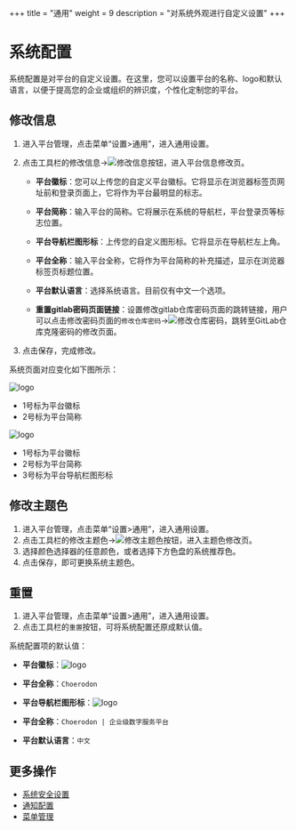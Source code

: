 +++
title = "通用"
weight = 9
description = "对系统外观进行自定义设置"
+++

# 系统配置

系统配置是对平台的自定义设置。在这里，您可以设置平台的名称、logo和默认语言，以便于提高您的企业或组织的辨识度，个性化定制您的平台。

## 修改信息

1. 进入平台管理，点击菜单“设置>通用”，进入通用设置。
2. 点击工具栏的修改信息→![修改信息](/docs/user-guide/manager-guide/image/edit-site-setting.png)按钮，进入平台信息修改页。

    - **平台徽标**：您可以上传您的自定义平台徽标。它将显示在浏览器标签页网址前和登录页面上，它将作为平台最明显的标志。  

    - **平台简称**：输入平台的简称。它将展示在系统的导航栏，平台登录页等标志位置。  

    - **平台导航栏图形标**：上传您的自定义图形标。它将显示在导航栏左上角。

    - **平台全称**：输入平台全称，它将作为平台简称的补充描述，显示在浏览器标签页标题位置。
 
    - **平台默认语言**：选择系统语言。目前仅有中文一个选项。

    - **重置gitlab密码页面链接**：设置修改gitlab仓库密码页面的跳转链接，用户可以点击修改密码页面的`修改仓库密码`→![修改仓库密码](/docs/user-guide/manager-guide/image/gitlab.png)，跳转至GitLab仓库克隆密码的修改页面。
3. 点击保存，完成修改。

系统页面对应变化如下图所示：

![logo](/docs/user-guide/manager-guide/image/system-setting-01.png)

- 1号标为平台徽标
- 2号标为平台简称

![logo](/docs/user-guide/manager-guide/image/system-setting-02.png)

- 1号标为平台徽标
- 2号标为平台简称
- 3号标为平台导航栏图形标

## 修改主题色

1. 进入平台管理，点击菜单“设置>通用”，进入通用设置。
2. 点击工具栏的修改主题色→![修改主题色](/docs/user-guide/manager-guide/image/update-color.png)按钮，进入主题色修改页。
3. 选择颜色选择器的任意颜色，或者选择下方色盘的系统推荐色。
4. 点击保存，即可更换系统主题色。

## 重置
1. 进入平台管理，点击菜单“设置>通用”，进入通用设置。
2. 点击工具栏的`重置`按钮，可将系统配置还原成默认值。

系统配置项的默认值：

- **平台徽标**：![logo](/docs/user-guide/manager-guide/image/logo.png)

- **平台全称**：`Choerodon`

- **平台导航栏图形标**：![logo](/docs/user-guide/manager-guide/image/logo02.png) 

- **平台全称**：`Choerodon | 企业级数字服务平台` 

- **平台默认语言**：`中文`


## 更多操作

- [系统安全设置](../site-setting)
- [通知配置](../message-config)
- [菜单管理](../menu)

